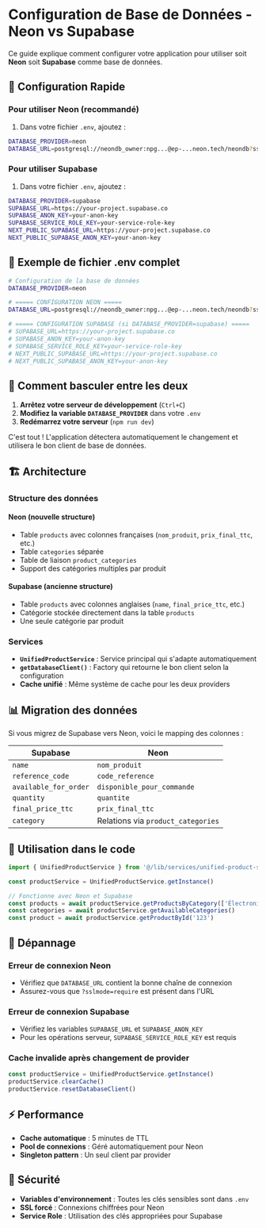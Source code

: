 # Configuration de Base de Données - Neon vs Supabase

Ce guide explique comment configurer votre application pour utiliser soit **Neon** soit **Supabase** comme base de données.

## 🚀 Configuration Rapide

### Pour utiliser Neon (recommandé)

1. Dans votre fichier `.env`, ajoutez :
```bash
DATABASE_PROVIDER=neon
DATABASE_URL=postgresql://neondb_owner:npg...@ep-...neon.tech/neondb?sslmode=require
```

### Pour utiliser Supabase

1. Dans votre fichier `.env`, ajoutez :
```bash
DATABASE_PROVIDER=supabase
SUPABASE_URL=https://your-project.supabase.co
SUPABASE_ANON_KEY=your-anon-key
SUPABASE_SERVICE_ROLE_KEY=your-service-role-key
NEXT_PUBLIC_SUPABASE_URL=https://your-project.supabase.co
NEXT_PUBLIC_SUPABASE_ANON_KEY=your-anon-key
```

## 📝 Exemple de fichier .env complet

```bash
# Configuration de la base de données
DATABASE_PROVIDER=neon

# ===== CONFIGURATION NEON =====
DATABASE_URL=postgresql://neondb_owner:npg...@ep-...neon.tech/neondb?sslmode=require

# ===== CONFIGURATION SUPABASE (si DATABASE_PROVIDER=supabase) =====
# SUPABASE_URL=https://your-project.supabase.co
# SUPABASE_ANON_KEY=your-anon-key
# SUPABASE_SERVICE_ROLE_KEY=your-service-role-key
# NEXT_PUBLIC_SUPABASE_URL=https://your-project.supabase.co
# NEXT_PUBLIC_SUPABASE_ANON_KEY=your-anon-key
```

## 🔄 Comment basculer entre les deux

1. **Arrêtez votre serveur de développement** (`Ctrl+C`)
2. **Modifiez la variable `DATABASE_PROVIDER`** dans votre `.env`
3. **Redémarrez votre serveur** (`npm run dev`)

C'est tout ! L'application détectera automatiquement le changement et utilisera le bon client de base de données.

## 🏗️ Architecture

### Structure des données

#### Neon (nouvelle structure)
- Table `products` avec colonnes françaises (`nom_produit`, `prix_final_ttc`, etc.)
- Table `categories` séparée
- Table de liaison `product_categories`
- Support des catégories multiples par produit

#### Supabase (ancienne structure)
- Table `products` avec colonnes anglaises (`name`, `final_price_ttc`, etc.)
- Catégorie stockée directement dans la table `products`
- Une seule catégorie par produit

### Services

- **`UnifiedProductService`** : Service principal qui s'adapte automatiquement
- **`getDatabaseClient()`** : Factory qui retourne le bon client selon la configuration
- **Cache unifié** : Même système de cache pour les deux providers

## 📊 Migration des données

Si vous migrez de Supabase vers Neon, voici le mapping des colonnes :

| Supabase | Neon |
|----------|------|
| `name` | `nom_produit` |
| `reference_code` | `code_reference` |
| `available_for_order` | `disponible_pour_commande` |
| `quantity` | `quantite` |
| `final_price_ttc` | `prix_final_ttc` |
| `category` | Relations via `product_categories` |

## 🔧 Utilisation dans le code

```typescript
import { UnifiedProductService } from '@/lib/services/unified-product-service'

const productService = UnifiedProductService.getInstance()

// Fonctionne avec Neon et Supabase
const products = await productService.getProductsByCategory(['Électronique'])
const categories = await productService.getAvailableCategories()
const product = await productService.getProductById('123')
```

## 🐛 Dépannage

### Erreur de connexion Neon
- Vérifiez que `DATABASE_URL` contient la bonne chaîne de connexion
- Assurez-vous que `?sslmode=require` est présent dans l'URL

### Erreur de connexion Supabase
- Vérifiez les variables `SUPABASE_URL` et `SUPABASE_ANON_KEY`
- Pour les opérations serveur, `SUPABASE_SERVICE_ROLE_KEY` est requis

### Cache invalide après changement de provider
```typescript
const productService = UnifiedProductService.getInstance()
productService.clearCache()
productService.resetDatabaseClient()
```

## ⚡ Performance

- **Cache automatique** : 5 minutes de TTL
- **Pool de connexions** : Géré automatiquement pour Neon
- **Singleton pattern** : Un seul client par provider

## 🔐 Sécurité

- **Variables d'environnement** : Toutes les clés sensibles sont dans `.env`
- **SSL forcé** : Connexions chiffrées pour Neon
- **Service Role** : Utilisation des clés appropriées pour Supabase 